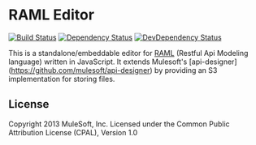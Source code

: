 # RAML Editor

[![Build Status](https://travis-ci.org/mulesoft/api-designer.png)](https://travis-ci.org/mulesoft/api-designer)
[![Dependency Status](https://david-dm.org/mulesoft/api-designer.png)](https://david-dm.org/mulesoft/api-designer#info=dependencies)
[![DevDependency Status](https://david-dm.org/mulesoft/api-designer/dev-status.png)](https://david-dm.org/mulesoft/api-designer#info=devDependencies)

This is a standalone/embeddable editor for [RAML](http://raml.org) (Restful Api Modeling language) written in JavaScript. It extends Mulesoft's [api-designer] (https://github.com/mulesoft/api-designer) by providing an S3 implementation for storing files. 

## License

Copyright 2013 MuleSoft, Inc. Licensed under the Common Public Attribution License (CPAL), Version 1.0
